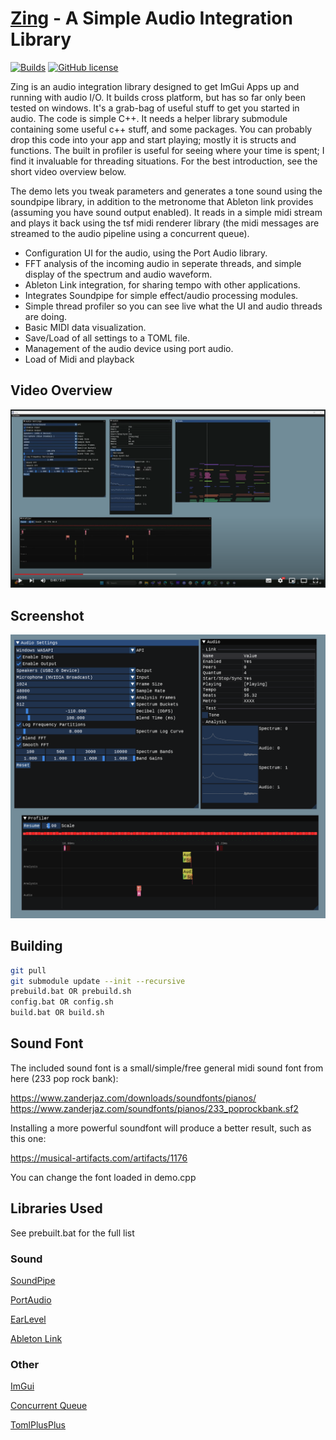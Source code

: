[Zing](https://github.com/Rezonality/zing) - A Simple Audio Integration Library
===================================================================================================
[![Builds](https://github.com/Rezonality/zing/workflows/Builds/badge.svg)](https://github.com/Rezonality/zing/actions?query=workflow%3ABuilds)
[![GitHub license](https://img.shields.io/badge/license-MIT-blue.svg)](https://github.com/Rezonality/zing/blob/master/LICENSE)

Zing is an audio integration library designed to get ImGui Apps up and running with audio I/O.  It builds cross platform, but has so far only been tested on windows.  It's a grab-bag of useful stuff to get you started in audio.  The code is simple C++.  It needs a helper library submodule containing some useful c++ stuff, and some packages.  You can probably drop this code into your app and start playing; mostly it is structs and functions.  The built in profiler is useful for seeing where your time is spent; I find it invaluable for threading situations.  For the best introduction, see the short video overview below.

The demo lets you tweak parameters and generates a tone sound using the soundpipe library, in addition to the metronome that Ableton link provides (assuming you have sound output enabled).  It reads in a simple midi stream and plays it back using the tsf midi renderer library (the midi messages are streamed to the audio pipeline using a concurrent queue).

- Configuration UI for the audio, using the Port Audio library.
- FFT analysis of the incoming audio in seperate threads, and simple display of the spectrum and audio waveform.
- Ableton Link integration, for sharing tempo with other applications.
- Integrates Soundpipe for simple effect/audio processing modules.
- Simple thread profiler so you can see live what the UI and audio threads are doing.
- Basic MIDI data visualization.
- Save/Load of all settings to a TOML file.
- Management of the audio device using port audio.
- Load of Midi and playback

## Video Overview
[![Zing Overview](screenshots/youtube.png)](https://youtu.be/wCY025pFJAo "Zing Overview")

## Screenshot
![ImGui](screenshots/sample.png)

## Building
``` bash
git pull
git submodule update --init --recursive
prebuild.bat OR prebuild.sh
config.bat OR config.sh
build.bat OR build.sh
```

## Sound Font
The included sound font is a small/simple/free general midi sound font from here (233 pop rock bank):

https://www.zanderjaz.com/downloads/soundfonts/pianos/
https://www.zanderjaz.com/soundfonts/pianos/233_poprockbank.sf2

Installing a more powerful soundfont will produce a better result, such as this one:

https://musical-artifacts.com/artifacts/1176

You can change the font loaded in demo.cpp

## Libraries Used

See prebuilt.bat for the full list

### Sound
[SoundPipe](https://github.com/shybyte/soundpipe)

[PortAudio](https://github.com/PortAudio/portaudio)

[EarLevel](https://www.earlevel.com/main/2012/05/03/a-wavetable-oscillator�introduction)

[Ableton Link](https://github.com/Ableton/link)

### Other
[ImGui](https://github.com/ocornut/imgui)

[Concurrent Queue](https://github.com/ikiller1/moodycamel-ConcurrentQueue)

[TomlPlusPlus](https://github.com/marzer/tomlplusplus)

